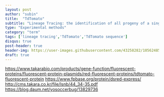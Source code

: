 ```yaml
---
layout: post
author: "subin"
title:  "TdTomato"
subtitle: "Lineage Tracing: the identification of all progeny of a single cell."
type: "Experimental methods"
category: "term"
tags: ['lineage tracing','TdTomato','TdTomato sequence']
disqus: true
post-header: true
header-img: https://user-images.githubusercontent.com/43258282/105624857-2f69ba80-5e68-11eb-83ee-14a55783cb6d.jpg
draft: true
---
```





https://www.takarabio.com/products/gene-function/fluorescent-proteins/fluorescent-protein-plasmids/red-fluorescent-proteins/tdtomato-fluorescent-protein
https://www.fpbase.org/protein/dsred-express/
http://cms.takara.co.kr/file/lsnb/44_34-35.pdf
https://blog.daum.net/yosoccerbug/13829736